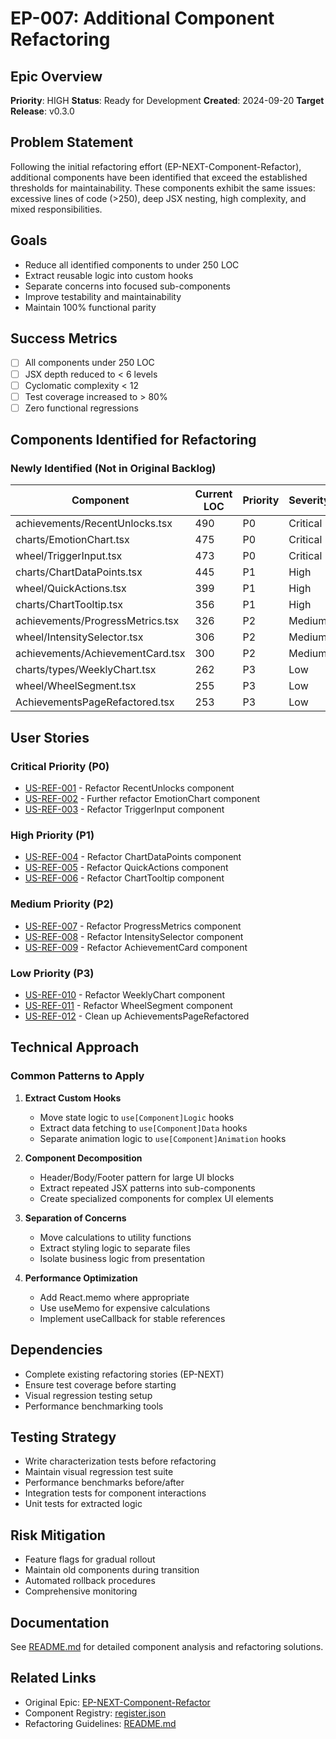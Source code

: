 # EP-007: Additional Component Refactoring

## Epic Overview
**Priority**: HIGH
**Status**: Ready for Development
**Created**: 2024-09-20
**Target Release**: v0.3.0

## Problem Statement
Following the initial refactoring effort (EP-NEXT-Component-Refactor), additional components have been identified that exceed the established thresholds for maintainability. These components exhibit the same issues: excessive lines of code (>250), deep JSX nesting, high complexity, and mixed responsibilities.

## Goals
- Reduce all identified components to under 250 LOC
- Extract reusable logic into custom hooks
- Separate concerns into focused sub-components
- Improve testability and maintainability
- Maintain 100% functional parity

## Success Metrics
- [ ] All components under 250 LOC
- [ ] JSX depth reduced to < 6 levels
- [ ] Cyclomatic complexity < 12
- [ ] Test coverage increased to > 80%
- [ ] Zero functional regressions

## Components Identified for Refactoring

### Newly Identified (Not in Original Backlog)
| Component | Current LOC | Priority | Severity |
|-----------|------------|----------|----------|
| achievements/RecentUnlocks.tsx | 490 | P0 | Critical |
| charts/EmotionChart.tsx | 475 | P0 | Critical |
| wheel/TriggerInput.tsx | 473 | P0 | Critical |
| charts/ChartDataPoints.tsx | 445 | P1 | High |
| wheel/QuickActions.tsx | 399 | P1 | High |
| charts/ChartTooltip.tsx | 356 | P1 | High |
| achievements/ProgressMetrics.tsx | 326 | P2 | Medium |
| wheel/IntensitySelector.tsx | 306 | P2 | Medium |
| achievements/AchievementCard.tsx | 300 | P2 | Medium |
| charts/types/WeeklyChart.tsx | 262 | P3 | Low |
| wheel/WheelSegment.tsx | 255 | P3 | Low |
| AchievementsPageRefactored.tsx | 253 | P3 | Low |

## User Stories

### Critical Priority (P0)
- [US-REF-001](epic-additional-refactoring/US-REF-001-recent-unlocks.md) - Refactor RecentUnlocks component
- [US-REF-002](epic-additional-refactoring/US-REF-002-emotion-chart-update.md) - Further refactor EmotionChart component
- [US-REF-003](epic-additional-refactoring/US-REF-003-trigger-input.md) - Refactor TriggerInput component

### High Priority (P1)
- [US-REF-004](epic-additional-refactoring/US-REF-004-chart-data-points.md) - Refactor ChartDataPoints component
- [US-REF-005](epic-additional-refactoring/US-REF-005-quick-actions.md) - Refactor QuickActions component
- [US-REF-006](epic-additional-refactoring/US-REF-006-chart-tooltip.md) - Refactor ChartTooltip component

### Medium Priority (P2)
- [US-REF-007](epic-additional-refactoring/US-REF-007-progress-metrics.md) - Refactor ProgressMetrics component
- [US-REF-008](epic-additional-refactoring/US-REF-008-intensity-selector.md) - Refactor IntensitySelector component
- [US-REF-009](epic-additional-refactoring/US-REF-009-achievement-card.md) - Refactor AchievementCard component

### Low Priority (P3)
- [US-REF-010](epic-additional-refactoring/US-REF-010-weekly-chart.md) - Refactor WeeklyChart component
- [US-REF-011](epic-additional-refactoring/US-REF-011-wheel-segment.md) - Refactor WheelSegment component
- [US-REF-012](epic-additional-refactoring/US-REF-012-achievements-cleanup.md) - Clean up AchievementsPageRefactored

## Technical Approach

### Common Patterns to Apply

1. **Extract Custom Hooks**
   - Move state logic to `use[Component]Logic` hooks
   - Extract data fetching to `use[Component]Data` hooks
   - Separate animation logic to `use[Component]Animation` hooks

2. **Component Decomposition**
   - Header/Body/Footer pattern for large UI blocks
   - Extract repeated JSX patterns into sub-components
   - Create specialized components for complex UI elements

3. **Separation of Concerns**
   - Move calculations to utility functions
   - Extract styling logic to separate files
   - Isolate business logic from presentation

4. **Performance Optimization**
   - Add React.memo where appropriate
   - Use useMemo for expensive calculations
   - Implement useCallback for stable references

## Dependencies
- Complete existing refactoring stories (EP-NEXT)
- Ensure test coverage before starting
- Visual regression testing setup
- Performance benchmarking tools

## Testing Strategy
- Write characterization tests before refactoring
- Maintain visual regression test suite
- Performance benchmarks before/after
- Integration tests for component interactions
- Unit tests for extracted logic

## Risk Mitigation
- Feature flags for gradual rollout
- Maintain old components during transition
- Automated rollback procedures
- Comprehensive monitoring

## Documentation
See [README.md](epic-additional-refactoring/README.md) for detailed component analysis and refactoring solutions.

## Related Links
- Original Epic: [EP-NEXT-Component-Refactor](EP-NEXT-Component-Refactor.md)
- Component Registry: [register.json](register.json)
- Refactoring Guidelines: [README.md](README.md)